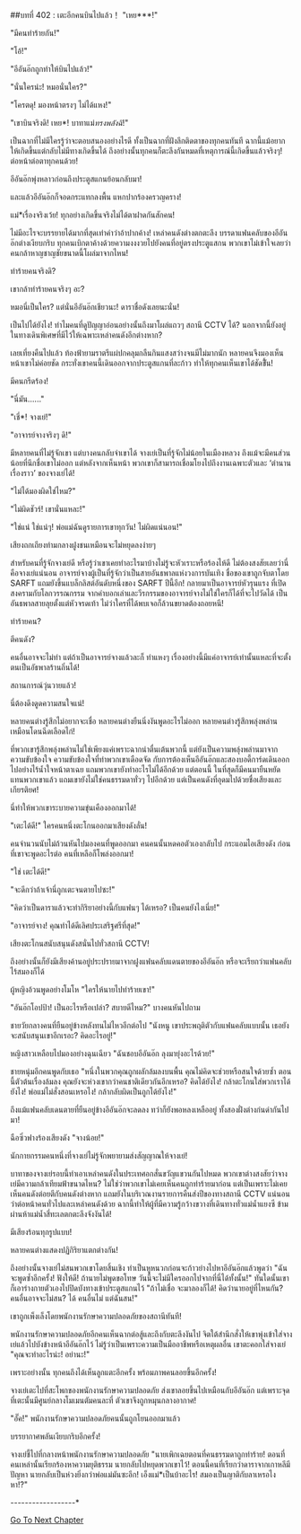 ##บทที่ 402 : เตะอีกคนบินไปแล้ว！
"เหย***!"

"มีคนทำร้ายกัน!"

"โอ้!"

"อีอันอ๊กถูกทำให้บินไปแล้ว!"

"นั่นใครน่ะ! หมอนั่นใคร?"

"โครตดุ! มองหน้าตรงๆ ไม่ได้แหง!"

"เขาบินจริงดิ! เหย*! บาทาแม่*ทรงพลังฉิ*!"

เป็นฉากที่ไม่มีใครรู้ว่าจะตอบสนองอย่างไรดี ทั้งเป็นฉากที่ฝังลึกติดตาของทุกคนทันที ฉากนี้แม้อยากให้เกิดขึ้นแต่กลับไม่มีทางเกิดขึ้นได้ ถึงอย่างนั้นทุกคนก็ตะลึงกันหมดที่เหตุการณ์นี้เกิดขึ้นแล้วจริงๆ! ต่อหน้าต่อตาทุกคนด้วย!

อีอันอ๊กพุ่งหลาวก่อนถึงประตูสแกนย้อนกลับมา!

และแล้วอีอันอ๊กก็จอดกระแทกลงพื้น แหกปากร้องครวญคราง!

แม่*เรื่องจริงเว้ย! ทุกอย่างเกิดขึ้นจริงไม่ได้ตาฝาดกันสักคน!

ไม่มีอะไรจะบรรยายได้มากที่สุดเท่าคำว่าอ้าปากค้าง! เหล่าคนดังต่างตกตะลึง บรรดาแฟนคลับของอีอันอ๊กต่างเงียบกริบ ทุกคนเบิกตาค้างด้วยความงงงวยไปยังคนที่อยู่ตรงประตูแสกน พวกเขาไม่เข้าใจเลยว่าคนกล้าหาญชาญชัยขนาดนี้โผล่มาจากไหน!

ทำร้ายคนจริงดิ?

เขากล้าทำร้ายคนจริงๆ อะ?

หมอนี่เป็นใคร? แต่นั่นอีอันอ๊กเชียวนะ! ดาราชื่อดังเลยนะนั่น!

เป็นไปได้ยังไง! ทำไมคนที่ดูปัญญาอ่อนอย่างนั้นถึงมาโผล่แถวๆ สถานี CCTV ได้? นอกจากนี้ยังอยู่ในทางเดินพิเศษที่มีไว้ให้เฉพาะเหล่าคนดังอีกต่างหาก?

เลยเที่ยงคืนไปแล้ว ท้องฟ้ายามราตรีแผ่ปกคลุมกลืนกินแสงสว่างจนมีไม่มากนัก หลายคนจึงมองเห็นหน้าเขาไม่ค่อยชัด กระทั่งเขาคนนี้เดินออกจากประตูสแกนที่ละก้าว ทำให้ทุกคนเห็นเขาได้ชัดขึ้ัน!

มีคนกรีดร้อง!

"นี่มัน…..."

"เชี่*! จางเย่!"

"อาจารย์จางจริงๆ ดิ!"

มีหลายคนที่ไม่รู้จักเขา แต่บางคนกลับจำเขาได้ จางเย่เป็นที่รู้จักไม่น้อยในเมืองหลวง ถึงแม้จะมีคนส่วนน้อยที่นึกชื่อเขาไม่ออก แต่หลังจากเห็นหน้า พวกเขาก็สามารถเชื่อมโยงไปถึงงานเฉพาะตัวและ ‘ตำนานเรื่องราว’ ของจางเย่ได้!

"ไม่ได้มองผิดใช่ไหม?"

"ไม่ผิดชัวร์! เขานั่นแหละ!"

"ใช่แน่ ใช่แน่ๆ! พ่อแม่ฉันดูรายการเขาทุกวัน! ไม่ผิดแน่นอน!"

เสียงถกเถียงท่ามกลางฝูงชนเหมือนจะไม่หยุดลงง่ายๆ

สำหรับคนที่รู้จักจางเย่ดี หรือรู้ว่าเขาเคยทำอะไรมาบ้างไม่รู้จะหัวเราะหรือร้องไห้ดี ไม่ต้องสงสัยเลยว่านี่คือจางเย่แน่นอน อาจารย์จางผู้เป็นที่รู้จักว่าเป็นสายอันธพาลแห่งวงการบันเทิง ชื่อของเขาถูกจับตาโดย SARFT แถมยังขึ้นแบล็กลิสต์อันดับหนึ่งของ SARFT ปีนี้อีก! กลายมาเป็นอาจารย์หัวรุนแรง ที่เปิดสงครามกับโลกวรรณกรรม จากคำบอกเล่าและวีรกรรมของอาจารย์จางไม่ใช่ใครก็ได้ที่จะไปวัดได้ เป็นอันธพาลสายลุยตั้งแต่หัวจรดเท้า ไม่ว่าใครที่ได้พบเจอก็ล้วนขยาดต้องถอยหนี!

ทำร้ายคน?

ตีคนดัง?

คนอื่นอาจจะไม่ทำ แต่ถ้าเป็นอาจารย์จางแล้วละก็ ทำแหงๆ เรื่องอย่างนี้มีแค่อาจารย์เท่านั้นแหละที่จะตั้งตนเป็นอัธพาลร้านถิ่นได้!

สถานการณ์วุ่นวายแล้ว!

นี่ต้องดึงดูดความสนใจแน่!

หลายคนต่างรู้สึกไม่อยากจะเชื่อ หลายคนต่างยืนนิ่งงันพูดอะไรไม่ออก หลายคนต่างรู้สึกพลุ่งพล่านเหมือนโดนฉีดเลือดไก่!

ที่พวกเขารู้สึกพลุ่งพล่านไม่ใช่เพียงแค่เพราะฉากน่าตื่นเต้นพวกนี้ แต่ยังเป็นความพลุ่งพล่านมาจากความขับข้องใจ ความขับข้องใจที่ทำพวกเขาเดือดจัด กับการต้องเห็นอีอันอ๊กและสองบอดี้การ์ดเดินออกไปอย่างไร้น้ำใจหน้าตาเฉย แถมพวกเขายังทำอะไรไม่ได้อีกด้วย แต่ตอนนี้ ในที่สุดก็มีคนมายืนหยัดแทนพวกเขาแล้ว แถมเขายังไม่ใช่คนธรรมดาทั่วๆ ไปอีกด้วย แต่เป็นคนดังที่อุดมไปด้วยชื่อเสียงและเกียรติยศ!

นี่ทำให้พวกเขาระบายความขุ่นเคืองออกมาได้!

"เตะได้ดี!" ใครคนหนึ่งตะโกนออกมาเสียงดังลั่น!

คนจำนวนนับไม่ถ้วนหันไปมองคนที่พูดออกมา คนคนนั้นหดคอตัวเองกลับไป กระแอมไอเสียงดัง ก่อนที่เขาจะพูดอะไรต่อ คนที่เหลือก็โพล่งออกมา!

"ใช่ เตะได้ดี!"

"จะดีกว่าถ้าเจ้านี่ถูกเตะจนตายไปซะ!"

"คิดว่าเป็นดาราแล้วจะทำกิริยาอย่างนี้กับแฟนๆ ได้เหรอ? เป็นคนยังไงเนี่ย!"

"อาจารย์จาง! คุณทำได้ดีเลิศประเสริฐศรีที่สุด!"

เสียงตะโกนสนับสนุนดังสนั่นไปทั่วสถานี CCTV!

ถึงอย่างนั้นก็ยังมีเสียงค้านอยู่ประปรายมาจากฝูงแฟนคลับแดนตายของอีอันอ๊ก หรือจะเรียกว่าแฟนคลับไร้สมองก็ได้

ผู้หญิงอ้วนพูดอย่างโมโห "ใครให้นายไปทำร้ายเขา!"

"อันอ๊กโอปป้า! เป็นอะไรหรือเปล่า? สบายดีไหม?" บางคนหันไปถาม

ชายวัยกลางคนที่ยืนอยู่ข้างหลังทนไม่ไหวอีกต่อไป "นังหนู เขาประพฤติตัวกับแฟนคลับแบบนั้น เธอยังจะสนับสนุนเขาอีกเรอะ? คิดอะไรอยู่!"

หญิงสาวเหลือบไปมองอย่างฉุนเฉียว "ฉันชอบอีอันอ๊ก ลุงมายุ่งอะไรด้วย!"

ชายหนุ่มอีกคนพูดกับเธอ "หนึ่งในพวกคุณถูกผลักล้มลงบนพื้น คุณไม่คิดจะช่วยหรือสนใจด้วยซ้ำ ตอนนี้ตัวต้นเรื่องล้มลง คุณยังจะห่วงเขากว่าคนชาติเดียวกันอีกเหรอ? คิดได้ยังไง! กล้าตะโกนใส่พวกเราได้ยังไง! พ่อแม่ไม่สั่งสอนเหรอไง! กล้ากลับผิดเป็นถูกได้ยังไง!"

ถึงแม้แฟนคลับเดนตายที่ยืนอยู่ข้างอีอันอ๊กจะลดลง ทว่าก็ยังพอหลงเหลืออยู่ ทั้งสองฝั่งต่างก่นด่ากันไปมา!

ฉือซิ่วฟางร้องเสียงดัง "จางน้อย!"

นักกายกรรมคนหนึ่งที่จางเย่ไม่รู้จักพยายามส่งสัญญาณให้จางเย่!

บาทาของจางเย่รอบนี้ทำเอาเหล่าคนดังในประเทศอกสั่นขวัญแขวนกันไปหมด พวกเขาต่างสงสัยว่าจางเย่มีความกล้าเทียมฟ้าขนาดไหน? ไม่ใช่ว่าพวกเขาไม่เคยเห็นคนถูกทำร้ายมาก่อน แต่เป็นเพราะไม่เคยเห็นคนดังต่อยตีกับคนดังต่างหาก แถมยังในบริเวณงานรายการคืนส่งปีของทางสถานี CCTV แน่นอนว่าต่อหน้าคนทั่วไปและเหล่าคนดังด้วย ฉากนี้ทำให้ผู้ที่มีความรู้กว้างขวางที่เดินทางทั่วแม่น้ำแยงซี ข้ามผ่านห้าแม่น้ำสี่ทะเลตกตะลึงจังงันได้!

มีเสียงร้อนทุกรูปแบบ!

หลายคนต่างแสดงปฏิกิริยาแตกต่างกัน!

ถึงอย่างนั้นจางเย่ไม่สนพวกเขาโดยสิ้นเชิง ทำเป็นหูหนวกก่อนจะก้าวย่างไปหาอีอันอ๊กแล้วพูดว่า "ฉันจะพูดซ้ำอีกครั้ง! ฟังให้ดี! ถ้านายไม่พูดขอโทษ วันนี้จะไม่มีใครออกไปจากที่นี่ได้ทั้งนั้น!" ทันใดนั้นเขาก็เอาร่างกายตัวเองไปปิดบังทางเข้าประตูสแกนไว้ "ถ้าไม่เชื่อ จะมาลองก็ได้! คิดว่านายอยู่ที่ไหนกัน? คนอื่นอาจจะไม่สน? ได้ คนอื่นไม่ แต่ฉันสน!"

เขาถูกเพ็งเล็งโดยพนักงานรักษาความปลอดภัยของสถานีทันที!

พนักงานรักษาความปลอดภัยอีกคนเห็นฉากต่อสู้และถึงกับตะลึงงันไป จิตใต้สำนึกสั่งให้เขาพุ่งเข้าใส่จางเย่แล้วไปบังข้างหน้าอีอันอ๊กไว้ ไม่รู้ว่าเป็นเพราะความเป็นมืออาชีพหรือเหตุผลอื่น เขาตะคอกใส่จางเย่ "คุณจะทำอะไรน่ะ! อย่านะ!"

เพราะอย่างนั้น ทุกคนถึงได้เห็นลูกแตะอีกครั้ง พร้อมภาพคนลอยขึ้นอีกครั้ง!

จางเย่เตะไปที่สะโพกของพนักงานรักษาความปลอดภัย ส่งเขาลอยขึ้นไปเหมือนกับอีอันอ๊ก แต่เพราะจุดที่เตะนั้นมีศูนย์กลางโมเมนตัมคนละที่ ตัวเขาจึงถูกหมุนกลางอากาศ!

"อั๊ค!" พนักงานรักษาความปลอดภัยคนนั้นถูกโยนออกมาแล้ว

บรรยากาศพลันเงียบกริบอีกครั้ง!

จางเย่ชี้ไปที่กลางหน้าพนักงานรักษาความปลอดภัย "นายเพิกเฉยตอนที่คนธรรมดาถูกทำร้าย! ตอนที่คนเหล่านั้นเรียกร้องหาความยุติธรรม นายกลับไปหยุดพวกเขาไว้! ตอนนี้คนที่เรียกว่าดาราจากเกาหลีมีปัญหา นายกลับเป็นห่วงยิ่งกว่าพ่อแม่มันซะอีก! เอ็งแม่*เป็นบ้าอะไร! สมองเป็นญาติกับลาเหรอไงหา!?"

*-*-*-*-*-*-*-*-*-*-*-*-*-*-*-*-*-*-*


[Go To Next Chapter]( ./3.md)